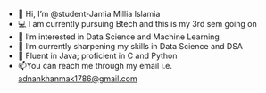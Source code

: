 - 👋 Hi, I’m @student-Jamia Millia Islamia
- 💻 I am currently pursuing Btech and this is my 3rd sem going on
- 👀 I’m interested in Data Science and Machine Learning
- 🌱 I’m currently sharpening my skills in Data Science and DSA
- 🌱 Fluent in Java; proficient in C and Python
- 📫You can reach me through my email i.e. adnankhanmak1786@gmail.com
